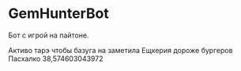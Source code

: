 # GemHunterBot
Бот с игрой на пайтоне.

Активо тарэ чтобы базуга на заметила
Ещкерия дороже бургеров
Пасхалко 38,574603043972
